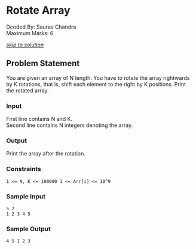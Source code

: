 # Rotate Array
Dcoded By: Saurav Chandra \
Maximum Marks: 6

[*skip to solution*](https://github.com/onodnawij/Dcoder-Challenges-Write-Ups/blob/master/Easy/Rotate%20Array/solution.md)

## Problem Statement
You are given an array of N length. You have to rotate the array rightwards by K rotations, that is, shift each element to the right by K positions. Print the rotated array.

### Input
First line contains N and K. \
Second line contains N integers denoting the array.

### Output
Print the array after the rotation.

### Constraints
```
1 <= N, K <= 100000 1 <= Arr[i] <= 10^9
```

### Sample Input
```
5 2
1 2 3 4 5
```
### Sample Output
```
4 5 1 2 3
```